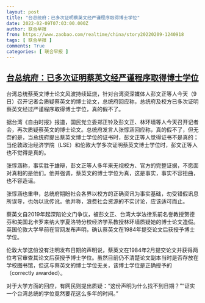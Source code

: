```yaml
---
layout: post
title: "台总统府：已多次证明蔡英文经严谨程序取得博士学位"
date: 2022-02-09T07:03:00.000Z
author: 联合早报
from: https://www.zaobao.com/realtime/china/story20220209-1240918
tags: [ 联合早报 ]
comments: True
categories: [ 联合早报 ]
---
```

<!--1644390180000-->
[台总统府：已多次证明蔡英文经严谨程序取得博士学位](https://www.zaobao.com/realtime/china/story20220209-1240918)
------

<div>
<p>台湾总统蔡英文博士论文风波持续延烧，针对台湾资深媒体人彭文正等人今天（9日）召开记者会质疑蔡英文的博士论文，总统府回应称，总统府及校方已多次证明蔡英文经过严谨程序取得博士学位，真的假不了。</p><p>据台湾《自由时报》报道，国民党立委郑正铃及彭文正、林环墙等人今天召开记者会，再次质疑蔡英文的博士论文。总统府发言人张惇涵回应称，真的假不了，但无奈的是，当总统府提出蔡英文博士学位的证书时，彭文正等人觉得证书不是真的；当伦敦政治经济学院（LSE）和伦敦大学多次证明蔡英文博士学位时，彭文正等人也不觉得是真的。</p><p>张惇涵称，事实胜于雄辩，彭文正等人多年来无视校方、官方的完整证据，不愿面对真相的是他们。他并强调，蔡英文的博士学位为真，这是事实，事实不容扭曲，也不容造谣。</p><section id="imu"><div id="dfp-ad-imu1">        </div></section><p>张惇涵也重申，总统府期盼社会各界以校方的正确资讯为事实基础，勿受错假讯息所误导，也勿以讹传讹。他并称，浪费社会资源的不实讨论，应该适可而止。</p><p>蔡英文自2019年起深陷论文门争议，被彭文正、台湾大学法律系前名誉教授贺德芬和美国北卡罗来纳大学夏洛特分校经济学系教授林环墙质疑她的博士论文造假。英国伦敦大学早前在官网发布声明，确认蔡英文在1984年提交论文后获授予博士学位。</p><p>伦敦大学这份没有注明发布日期的声明说，蔡英文在1984年2月提交论文并获得两位考官审查其论文后获授予博士学位。虽然目前仍不清楚论文副本当时是否存放在学校图书馆，但这与蔡英文的博士学位无关，该博士学位是正确授予的（correctly awarded）。</p><div id="innity-in-post"></div><div id="dfp-ad-midarticlespecial">        </div><p>对于大学方面的回应，有网民则提出质疑：“这份声明为什么找不到日期？”“证实一个台湾总统的学位竟然要花这么多年的时间。”</p>      <div class="cx_paywall_placeholder" id="sph_cdp_40"></div>
</div>
